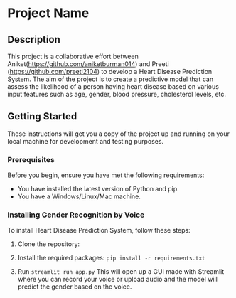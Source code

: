# Project Name

## Description

This project is a collaborative effort between Aniket(https://github.com/aniketburman014) and Preeti (https://github.com/preeti2104) to develop a Heart Disease Prediction System. The aim of the project is to create a predictive model that can assess the 
likelihood of a person having heart disease based on various input features such as age, gender, blood pressure, cholesterol levels, etc.

## Getting Started

These instructions will get you a copy of the project up and running on your local machine for development and testing purposes.

### Prerequisites

Before you begin, ensure you have met the following requirements:

* You have installed the latest version of Python and pip.
* You have a Windows/Linux/Mac machine.

### Installing Gender Recognition by Voice

To install Heart Disease Prediction System, follow these steps:

1. Clone the repository:

2. Install the required packages:
   ```pip install -r requirements.txt```
3. Run
   ```streamlit run app.py```
This will open up a GUI made with Streamlit where you can record your voice or upload audio and the model will predict the gender based on the voice.
